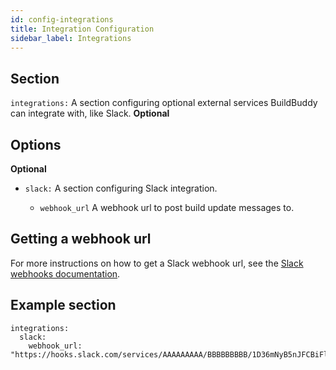 ```yaml
---
id: config-integrations
title: Integration Configuration
sidebar_label: Integrations
---
```


## Section

`integrations:` A section configuring optional external services BuildBuddy can integrate with, like Slack. **Optional**

## Options

**Optional**

- `slack:` A section configuring Slack integration.

  - `webhook_url` A webhook url to post build update messages to.

## Getting a webhook url

For more instructions on how to get a Slack webhook url, see the [Slack webhooks documentation](https://api.slack.com/messaging/webhooks#getting_started).

## Example section

```
integrations:
  slack:
    webhook_url: "https://hooks.slack.com/services/AAAAAAAAA/BBBBBBBBB/1D36mNyB5nJFCBiFlIOUsKzkW"
```
